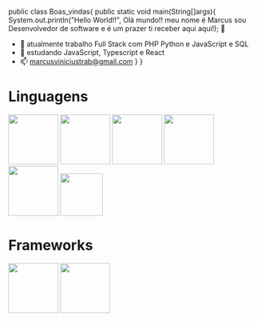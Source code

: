 public class Boas_vindas{
public static void main(String[]args){
    System.out.println("Hello World!!", Olá mundo!! meu nome é Marcus sou Desenvolvedor de software e é um prazer ti receber aqui aqui!); 👋

- 🔭 atualmente trabalho Full Stack com PHP Python e JavaScript e SQL
- 🌱 estudando JavaScript, Typescript e React
- 📫 marcusviniciustrab@gmail.com
}
}
<div>
   <h1>Linguagens</h1>
   <img height="100em"src="https://cdn.jsdelivr.net/gh/devicons/devicon/icons/html5/html5-original-wordmark.svg" />
   <img height="100em" src="https://cdn.jsdelivr.net/gh/devicons/devicon/icons/css3/css3-original-wordmark.svg" />
   <img height="100em" src="https://cdn.jsdelivr.net/gh/devicons/devicon/icons/php/php-original.svg" />
   <img height="100em" src="https://cdn.jsdelivr.net/gh/devicons/devicon/icons/python/python-original-wordmark.svg" />
   <img height="100em" src="https://cdn.jsdelivr.net/gh/devicons/devicon/icons/java/java-original-wordmark.svg" /> 
   <img height="85em"src="https://cdn.jsdelivr.net/gh/devicons/devicon/icons/javascript/javascript-original.svg" />
   <h1>Frameworks</h1>
   <img height="100em" src="https://cdn.jsdelivr.net/gh/devicons/devicon/icons/codeigniter/codeigniter-plain-wordmark.svg" /> 
   <img height="100em" src="https://cdn.jsdelivr.net/gh/devicons/devicon/icons/flask/flask-original-wordmark.svg" />
</div>          
